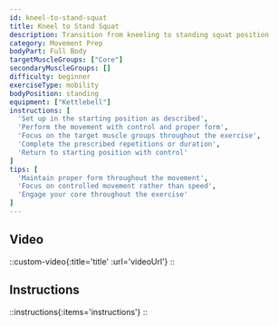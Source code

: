 ```yaml
---
id: kneel-to-stand-squat
title: Kneel to Stand Squat
description: Transition from kneeling to standing squat position
category: Movement Prep
bodyPart: Full Body
targetMuscleGroups: ["Core"]
secondaryMuscleGroups: []
difficulty: beginner
exerciseType: mobility
bodyPosition: standing
equipment: ["Kettlebell"]
instructions: [
  'Set up in the starting position as described',
  'Perform the movement with control and proper form',
  'Focus on the target muscle groups throughout the exercise',
  'Complete the prescribed repetitions or duration',
  'Return to starting position with control'
]
tips: [
  'Maintain proper form throughout the movement',
  'Focus on controlled movement rather than speed',
  'Engage your core throughout the exercise'
]
---
```


## Video

::custom-video{:title='title' :url='videoUrl'}
::

## Instructions

::instructions{:items='instructions'}
::

